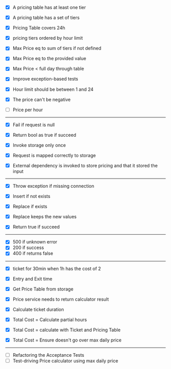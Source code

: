 - [x] A pricing table has at least one tier
- [x] A pricing table has a set of tiers
- [x] Pricing Table covers 24h
- [x] pricing tiers ordered by hour limit
- [x] Max Price eq to sum of tiers if not defined
- [x] Max Price eq to the provided value
- [x] Max Price < full day through table

- [x] Improve exception-based tests
- [x] Hour limit should be between 1 and 24
- [x] The price can't be negative


- [ ] Price per hour

----

- [x] Fail if request is null
- [x] Return bool as true if succeed
- [x] Invoke storage only once
- [x] Request is mapped correctly to storage
- [x] External dependency is invoked to store pricing and that it stored the input


----


- [x] Throw exception if missing connection
- [x] Insert if not exists
- [x] Replace if exists
- [x] Replace keeps the new values
- [x] Return true if succeed


----

- [x] 500 if unknown error
- [x] 200 if success
- [x] 400 if returns false

----

- [x] ticket for 30min when 1h has the cost of 2
- [x] Entry and Exit time
- [x] Get Price Table from storage
- [x] Price service needs to return calculator result
- [x] Calculate ticket duration
- [x] Total Cost = Calculate partial hours
- [x] Total Cost = calculate with Ticket and Pricing Table
- [x] Total Cost = Ensure doesn't go over max daily price


----

- [ ] Refactoring the Acceptance Tests
- [ ] Test-driving Price calculator using max daily price